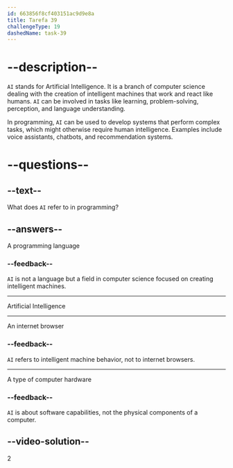 ```yaml
---
id: 663856f8cf403151ac9d9e8a
title: Tarefa 39
challengeType: 19
dashedName: task-39
---
```


# --description--

`AI` stands for Artificial Intelligence. It is a branch of computer science dealing with the creation of intelligent machines that work and react like humans. `AI` can be involved in tasks like learning, problem-solving, perception, and language understanding.

In programming, `AI` can be used to develop systems that perform complex tasks, which might otherwise require human intelligence. Examples include voice assistants, chatbots, and recommendation systems.

# --questions--

## --text--

What does `AI` refer to in programming?

## --answers--

A programming language

### --feedback--

`AI` is not a language but a field in computer science focused on creating intelligent machines.

---

Artificial Intelligence

---

An internet browser

### --feedback--

`AI` refers to intelligent machine behavior, not to internet browsers.

---

A type of computer hardware

### --feedback--

`AI` is about software capabilities, not the physical components of a computer.

## --video-solution--

2
